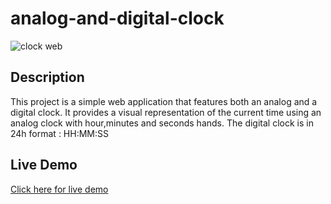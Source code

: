 # analog-and-digital-clock
![clock web](https://github.com/ghanoubrk/analog-and-digital-clock/assets/112973523/47879163-dee0-4841-adaf-d71df7e10e82)

<h2>Description</h2>
This project is a simple web application that features both an analog and a digital clock.
It provides a visual representation of the current time using an analog clock with hour,minutes and seconds hands.
The digital clock is in 24h format : HH:MM:SS
<h2>Live Demo</h2>
<a href="https://ghanoubrk.github.io/analog-and-digital-clock/" target="_blank">Click here for live demo</a>
